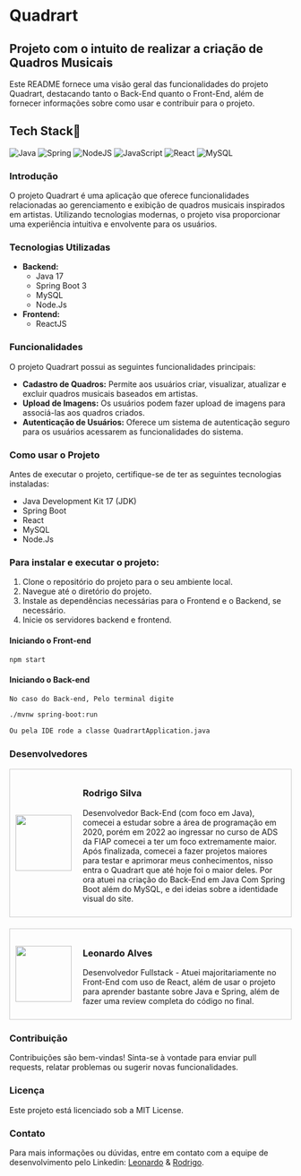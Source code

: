 # Quadrart

## Projeto com o intuito de realizar a criação de Quadros Musicais

Este README fornece uma visão geral das funcionalidades do projeto Quadrart, destacando tanto o Back-End quanto o Front-End, além de fornecer informações sobre como usar e contribuir para o projeto.


## Tech Stack🔨

![Java](https://img.shields.io/badge/java-%23ED8B00.svg?style=for-the-badge&logo=openjdk&logoColor=white)
![Spring](https://img.shields.io/badge/spring-%236DB33F.svg?style=for-the-badge&logo=spring&logoColor=white)
![NodeJS](https://img.shields.io/badge/node.js-6DA55F?style=for-the-badge&logo=node.js&logoColor=white)
![JavaScript](https://img.shields.io/badge/javascript-%23323330.svg?style=for-the-badge&logo=javascript&logoColor=%23F7DF1E)
![React](https://img.shields.io/badge/react-%2320232a.svg?style=for-the-badge&logo=react&logoColor=%2361DAFB)
![MySQL](https://img.shields.io/badge/mysql-4479A1.svg?style=for-the-badge&logo=mysql&logoColor=white)


### Introdução

O projeto Quadrart é uma aplicação que oferece funcionalidades relacionadas ao gerenciamento e exibição de quadros musicais inspirados em artistas. Utilizando tecnologias modernas, o projeto visa proporcionar uma experiência intuitiva e envolvente para os usuários.

### Tecnologias Utilizadas

- **Backend:**
  - Java 17
  - Spring Boot 3 
  - MySQL
  - Node.Js
- **Frontend:**
  - ReactJS

### Funcionalidades

O projeto Quadrart possui as seguintes funcionalidades principais:

- **Cadastro de Quadros:** Permite aos usuários criar, visualizar, atualizar e excluir quadros musicais baseados em artistas.
- **Upload de Imagens:** Os usuários podem fazer upload de imagens para associá-las aos quadros criados.
- **Autenticação de Usuários:** Oferece um sistema de autenticação seguro para os usuários acessarem as funcionalidades do sistema.

### Como usar o Projeto

Antes de executar o projeto, certifique-se de ter as seguintes tecnologias instaladas:

- Java Development Kit 17 (JDK)
- Spring Boot
- React
- MySQL
- Node.Js

### Para instalar e executar o projeto:

1. Clone o repositório do projeto para o seu ambiente local.
2. Navegue até o diretório do projeto.
3. Instale as dependências necessárias para o Frontend e o Backend, se necessário.
4. Inicie os servidores backend e frontend.

#### Iniciando o Front-end

```bash
npm start
```

#### Iniciando o Back-end 
```bash
No caso do Back-end, Pelo terminal digite

./mvnw spring-boot:run

Ou pela IDE rode a classe QuadrartApplication.java
```

### Desenvolvedores

<div style="display: flex; align-items: center; border: 1px solid #ccc; padding: 10px; margin-bottom: 20px;">
    <img src="https://github.com/Rod0002.png" width="100" height="100" style="margin-right: 20px;">
    <div>
        <h3>Rodrigo Silva</h3>
        <p>Desenvolvedor Back-End (com foco em Java), comecei a estudar sobre a área de programação em 2020, porém em 2022 ao ingressar no curso de ADS da FIAP comecei a ter um foco extremamente maior. Após finalizada, comecei a fazer projetos maiores para testar e aprimorar meus conhecimentos, nisso entra o Quadrart que até hoje foi o maior deles. Por ora atuei na criação do Back-End em Java Com Spring Boot além do MySQL, e dei ideias sobre a identidade visual do site.</p>
    </div>
</div>

<div style="display: flex; align-items: center; border: 1px solid #ccc; padding: 10px; margin-bottom: 20px;">
    <img src="https://media.licdn.com/dms/image/D4D35AQFU9Fy0OBXVEw/profile-framedphoto-shrink_800_800/0/1713889271117?e=1714701600&v=beta&t=sq_DMthVlnvGHBtJbX9a3YjM3lTQSF93x8WqshH_CyA" width="100" height="100" style="margin-right: 20px;">
    <div>
        <h3>Leonardo Alves</h3>
        <p>Desenvolvedor Fullstack - Atuei majoritariamente no Front-End com uso de React, além de usar o projeto para aprender bastante sobre Java e Spring, além de fazer uma review completa do código no final.</p>
    </div>
</div>

### Contribuição

Contribuições são bem-vindas! Sinta-se à vontade para enviar pull requests, relatar problemas ou sugerir novas funcionalidades.

### Licença

Este projeto está licenciado sob a MIT License.

### Contato

Para mais informações ou dúvidas, entre em contato com a equipe de desenvolvimento pelo Linkedin: [Leonardo](https://www.linkedin.com/in/leonardo-guimar%C3%A3es-517510211/) & [Rodrigo](www.linkedin.com/in/rodrigosilvalima02).
